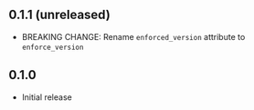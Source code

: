 ## 0.1.1 (unreleased)

- BREAKING CHANGE: Rename `enforced_version` attribute to `enforce_version`

## 0.1.0

- Initial release
